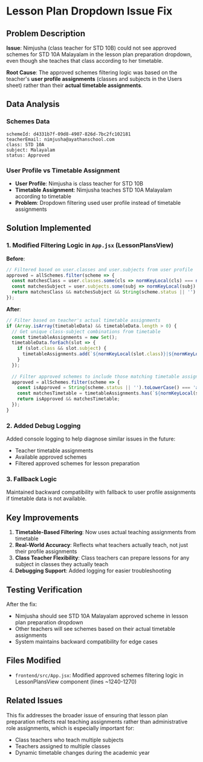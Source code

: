 # Lesson Plan Dropdown Issue Fix

## Problem Description

**Issue**: Nimjusha (class teacher for STD 10B) could not see approved schemes for STD 10A Malayalam in the lesson plan preparation dropdown, even though she teaches that class according to her timetable.

**Root Cause**: The approved schemes filtering logic was based on the teacher's **user profile assignments** (classes and subjects in the Users sheet) rather than their **actual timetable assignments**.

## Data Analysis

### Schemes Data
```
schemeId: d4331b7f-09d8-4907-826d-7bc2fc102181
teacherEmail: nimjusha@ayathanschool.com
class: STD 10A
subject: Malayalam
status: Approved
```

### User Profile vs Timetable Assignment
- **User Profile**: Nimjusha is class teacher for STD 10B
- **Timetable Assignment**: Nimjusha teaches STD 10A Malayalam according to timetable
- **Problem**: Dropdown filtering used user profile instead of timetable assignments

## Solution Implemented

### 1. Modified Filtering Logic in `App.jsx` (LessonPlansView)

**Before**:
```javascript
// Filtered based on user.classes and user.subjects from user profile
approved = allSchemes.filter(scheme => {
  const matchesClass = user.classes.some(cls => normKeyLocal(cls) === normKeyLocal(scheme.class));
  const matchesSubject = user.subjects.some(subj => normKeyLocal(subj) === normKeyLocal(scheme.subject));
  return matchesClass && matchesSubject && String(scheme.status || '').toLowerCase() === 'approved';
});
```

**After**:
```javascript
// Filter based on teacher's actual timetable assignments
if (Array.isArray(timetableData) && timetableData.length > 0) {
  // Get unique class-subject combinations from timetable
  const timetableAssignments = new Set();
  timetableData.forEach(slot => {
    if (slot.class && slot.subject) {
      timetableAssignments.add(`${normKeyLocal(slot.class)}|${normKeyLocal(slot.subject)}`);
    }
  });
  
  // Filter approved schemes to include those matching timetable assignments
  approved = allSchemes.filter(scheme => {
    const isApproved = String(scheme.status || '').toLowerCase() === 'approved';
    const matchesTimetable = timetableAssignments.has(`${normKeyLocal(scheme.class)}|${normKeyLocal(scheme.subject)}`);
    return isApproved && matchesTimetable;
  });
}
```

### 2. Added Debug Logging

Added console logging to help diagnose similar issues in the future:
- Teacher timetable assignments
- Available approved schemes
- Filtered approved schemes for lesson preparation

### 3. Fallback Logic

Maintained backward compatibility with fallback to user profile assignments if timetable data is not available.

## Key Improvements

1. **Timetable-Based Filtering**: Now uses actual teaching assignments from timetable
2. **Real-World Accuracy**: Reflects what teachers actually teach, not just their profile assignments
3. **Class Teacher Flexibility**: Class teachers can prepare lessons for any subject in classes they actually teach
4. **Debugging Support**: Added logging for easier troubleshooting

## Testing Verification

After the fix:
- Nimjusha should see STD 10A Malayalam approved scheme in lesson plan preparation dropdown
- Other teachers will see schemes based on their actual timetable assignments
- System maintains backward compatibility for edge cases

## Files Modified

- `frontend/src/App.jsx`: Modified approved schemes filtering logic in LessonPlansView component (lines ~1240-1270)

## Related Issues

This fix addresses the broader issue of ensuring that lesson plan preparation reflects real teaching assignments rather than administrative role assignments, which is especially important for:
- Class teachers who teach multiple subjects
- Teachers assigned to multiple classes
- Dynamic timetable changes during the academic year
